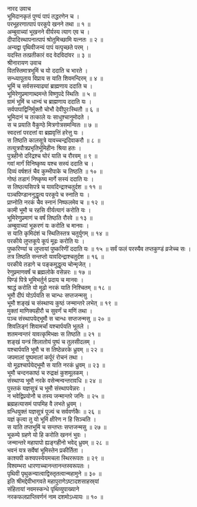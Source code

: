नारद उवाच  
भूमिदानकृतं पुण्यं पापं तद्धरणेन च ।  
परभूहरणात्पापं परकूपे खनने तथा ॥ १ ॥  
अम्बुवाच्यां भूखनने वीर्यस्य त्याग एव च ।  
दीपादिस्थापनात्पापं श्रोतुमिच्छामि यत्नतः ॥ २ ॥  
अन्यद्वा पृथिवीजन्यं पापं यत्पृच्छते परम् ।  
यदस्ति तत्प्रतीकारं वद वेदविदांवर ॥ ३ ॥  
श्रीनारायण उवाच  
वितस्तिमात्रभूमिं च यो ददाति च भारते ।  
सन्ध्यापूताय विप्राय स याति शिवमन्दिरम् ॥ ४ ॥  
भूमिं च सर्वसस्याढ्यां ब्राह्मणाय ददाति च ।  
भूमिरेणुप्रमाणाब्दमन्ते विष्णुपदे स्थितिः ॥ ५ ॥  
ग्रामं भूमिं च धान्यं च ब्राह्मणाय ददाति यः ।  
सर्वपापाद्विनिर्मुक्तौ चोभौ देवीपुरःस्थितौ ॥ ६ ॥  
भूमिदानं च तत्काले यः साधुश्चानुमोदते ।  
स च प्रयाति वैकुण्ठे मित्रगोत्रसमन्वितः ॥ ७ ॥  
स्वदत्तां परदत्तां वा ब्रह्मवृत्तिं हरेत्तु यः ।  
स तिष्ठति कालसूत्रे यावच्चन्द्रदिवाकरौ ॥ ८ ॥  
तत्युत्रपौत्रप्रभृतिर्भूमिहीनः श्रिया हतः ।  
पुत्रहीनो दरिद्रश्च घोरं याति च रौरवम् ॥ ९ ॥  
गवां मार्गं विनिष्कृष्य यश्च सस्यं ददाति च ।  
दिव्यं वर्षशतं चैव कुम्भीपाके च तिष्ठति ॥ १० ॥  
गोष्ठं तडागं निष्कृष्य मार्गे सस्यं ददाति यः ।  
स तिष्ठत्यसिपत्रे च यावदिन्द्राश्चतुर्दश ॥ ११ ॥  
पञ्चपिण्डाननुद्धृत्य परकूपे च स्नाति यः ।  
प्राप्नोति नरकं चैव स्नानं निष्फलमेव च ॥ १२ ॥  
कामी भूमौ च रहसि वीर्यत्यागं करोति यः ।  
भूमिरेणुप्रमाणं च वर्षं तिष्ठति रौरवे ॥ १३ ॥  
अम्बुवाच्यां भूकरणं यः करोति च मानवः ।  
स याति कृमिदंशं च स्थितिस्तत्र चतुर्युगम् ॥ १४ ॥  
परकीये लुप्तकूपे कूपं मूढः करोति यः ।  
पुष्करिण्यां च लुप्तायां पुष्करिणीं ददाति यः ॥ १५ ॥
सर्वं फलं परस्यैव तप्तकुण्डं व्रजेच्च सः ।  
तत्र तिष्ठति सन्तप्तो यावदिन्द्राश्चतुर्दश ॥ १६ ॥  
परकीये तडागे च पङ्‌कमुद्धृत्य चोन्मृजेत् ।  
रेणुप्रमाणवर्षं च ब्रह्मलोके वसेन्नरः ॥ १७ ॥  
पिण्डं पित्रे भूमिभर्तुर्न प्रदाय च मानवः ।  
श्राद्धं करोति यो मूढो नरकं याति निश्चितम् ॥ १८ ॥  
भूमौ दीपं योऽर्पयति स चान्धः सप्तजन्मसु ।  
भूमौ शङ्‌खं च संस्थाप्य कुष्ठं जन्मान्तरे लभेत् ॥ १९ ॥  
मुक्तां माणिक्यहीरौ च सुवर्णं च मणिं तथा ।  
पञ्च संस्थापयेद्‌भूमौ स चान्धः सप्तजन्मसु ॥ २० ॥  
शिवलिङ्‌गं शिवामर्चां यश्चार्पयति भूतले ।  
शतमन्वन्तरं यावत्कृमिभक्षः स तिष्ठति ॥ २१ ॥  
शङ्‌खं यन्त्रं शिलातोयं पुष्पं च तुलसीदलम् ।  
यश्चार्पयति भूमौ च स तिष्ठेन्नरके ध्रुवम् ॥ २२ ॥  
जपमालां पुष्पमालां कर्पूरं रोचनं तथा ।  
यो मूढश्चार्पयेद्‌भूमौ स याति नरकं ध्रुवम् ॥ २३ ॥  
भूमौ चन्दनकाष्ठं च रुद्राक्षं कुशमूलकम् ।  
संस्थाप्य भूमौ नरके वसेन्मन्वन्तरावधि ॥ २४ ॥  
पुस्तकं यज्ञसूत्रं च भूमौ संस्थापयेन्नरः ।  
न भवेद्विप्रयोनौ च तस्य जन्मान्तरे जनिः ॥ २५ ॥  
ब्रह्महत्यासमं पापमिह वै लभते ध्रुवम् ।  
ग्रन्धियुक्तं यज्ञसूत्रं पूज्यं च सर्ववर्णकैः ॥ २६ ॥  
यज्ञं कृत्वा तु यो भूमिं क्षीरेण न हि सिञ्चति ।  
स याति तप्तभूमिं च सन्तप्तः सप्तजन्मसु ॥ २७ ॥  
भूकम्पे ग्रहणे यो हि करोति खननं भुवः ।  
जन्मान्तरे महापापो ह्यङ्‌गहीनो भवेद्‌ ध्रुवम् ॥ २८ ॥  
भवनं यत्र सर्वेषां भूमिस्तेन प्रकीर्तिता ।  
काश्यपी कश्यपस्येयमचला स्थिररूपतः ॥ २९ ॥  
विश्वम्भरा धारणाच्चानन्तानन्तस्वरूपतः ।  
पृथिवी पृथुकन्यात्वाद्विस्तृतत्वान्महामुने ॥ ३० ॥  
इति श्रीमद्देवीभागवते महापुराणेऽष्टादशसाहस्र्यां  
संहितायां नवमस्कन्धे पृथिव्युपाख्याने  
नरकफलप्राप्तिवर्णनं नाम दशमोऽध्यायः ॥ १० ॥
